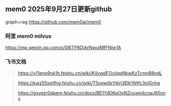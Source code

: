 
## mem0 2025年9月27日更新github
graph+rag
https://github.com/mem0ai/mem0
### 阿里 mem0 milvus
https://mp.weixin.qq.com/s/0l6TP8DjArNwulMfFNlw1A


### 飞书文档

> https://v11enp9ok1h.feishu.cn/wiki/KiIvwdFOciiqqNkwKzTcmn88ndL

> https://kwz55xptfhg.feishu.cn/wiki/T5oew0kY4in3EIk1Wlfc3oIGnhe

> https://gxvezr0dpem.feishu.cn/docx/BE1YdDKeOoNZcvxeidccwJ65nnc

